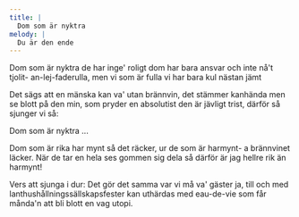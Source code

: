 ```yaml
---
title: |
  Dom som är nyktra
melody: |
  Du är den ende
---
```

Dom som är nyktra
de har inge' roligt
dom har bara ansvar
och inte nå't tjolit-
an-lej-faderulla,
men vi som är fulla
vi har bara kul nästan jämt

Det sägs att en mänska
kan va' utan brännvin,
det stämmer kanhända
men se blott på den min,
som pryder en absolutist
den är jävligt trist,
därför så sjunger vi så:

Dom som är nyktra ...

Dom som är rika
har mynt så det räcker,
ur de som är harmynt-
a brännvinet läcker.
När de tar en hela
ses gommen sig dela
så därför är jag hellre rik än harmynt! 



Vers att sjunga i dur:
Det gör det samma var vi må va' gäster
ja, till och med lanthushållningssällskapsfester
kan uthärdas med eau-de-vie
som får månda'n att bli blott en vag utopi.